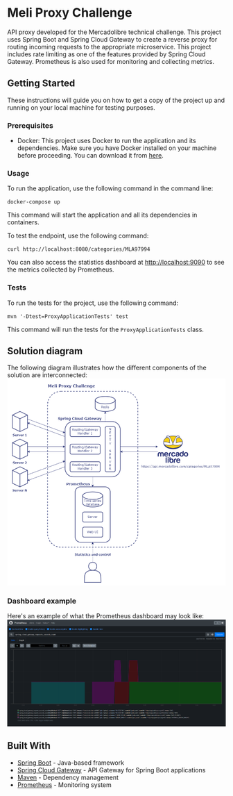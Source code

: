 # Meli Proxy Challenge

API proxy developed for the Mercadolibre technical challenge. This project uses Spring Boot and Spring Cloud Gateway to create a reverse proxy for routing incoming requests to the appropriate microservice. This project includes rate limiting as one of the features provided by Spring Cloud Gateway. Prometheus is also used for monitoring and collecting metrics.

## Getting Started

These instructions will guide you on how to get a copy of the project up and running on your local machine for testing purposes.

### Prerequisites

- Docker: This project uses Docker to run the application and its dependencies. Make sure you have Docker installed on your machine before proceeding. You can download it from [here](https://www.docker.com/get-started).

### Usage

To run the application, use the following command in the command line:
```
docker-compose up
```

This command will start the application and all its dependencies in containers.

To test the endpoint, use the following command:
```
curl http://localhost:8080/categories/MLA97994
```

You can also access the statistics dashboard at [http://localhost:9090](http://localhost:9090/graph?g0.expr=spring_cloud_gateway_requests_seconds_count&g0.tab=0&g0.stacked=0&g0.show_exemplars=0&g0.range_input=1h) to see the metrics collected by Prometheus.

### Tests

To run the tests for the project, use the following command:
```
mvn '-Dtest=ProxyApplicationTests' test
```

This command will run the tests for the `ProxyApplicationTests` class.

## Solution diagram

The following diagram illustrates how the different components of the solution are interconnected:
![Solution diagram](diagram.png)

### Dashboard example

Here's an example of what the Prometheus dashboard may look like:
![Dashboard example](dashboard.png)

## Built With

* [Spring Boot](https://spring.io/projects/spring-boot) - Java-based framework
* [Spring Cloud Gateway](https://spring.io/projects/spring-cloud-gateway) - API Gateway for Spring Boot applications
* [Maven](https://maven.apache.org/) - Dependency management
* [Prometheus](https://prometheus.io/) - Monitoring system